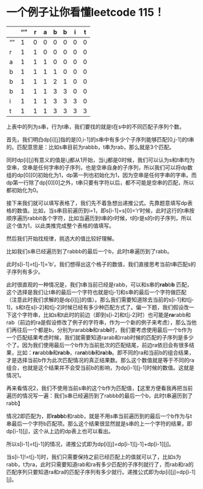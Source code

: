 # 一个例子让你看懂leetcode 115！

|  | “” | r | a | b | b | i | t |
| --- | --- | --- | --- | --- | --- | --- | --- |
| “” | 1 | 0 | 0 | 0 | 0 | 0 | 0 |
| r | 1 | 1 | 0 | 0 | 0 | 0 | 0 |
| a | 1 | 1 | 1 | 0 | 0 | 0 | 0 |
| b | 1 | 1 | 1 | 1 | 0 | 0 | 0 |
| b | 1 | 1 | 1 | 2 | 1 | 0 | 0 |
| b | 1 | 1 | 1 | 3 | 3 | 0 | 0 |
| i | 1 | 1 | 1 | 3 | 3 | 3 | 0 |
| t | 1 | 1 | 1 | 3 | 3 | 3 | 3 |

上表中的列为s串，行为t串，我们要找的就是t在s中的不同匹配子序列个数。

首先，我们明白dp[i][j]指的是[0,i-1]的s串中有多少个子序列能够匹配[0,j-1]的t串的。匹配意思是：比如s串目前为rabbb，t串为rab，那么就是3个匹配。

同时dp[i][j]有意义的值是i,j都从1开始，当i,j都是0时候，我们可以认为s和t串均为空串，空串是任何字串的子序列，也是空串自身的子序列，所以我们可以将dp数组的dp[0][0]初始化为1，dp第一列也初始化为1，因为空串是任何字串的字串。而dp第一行除了dp[0][0]之外，t串只要有字符以后，都不可能是空串的匹配，所以都初始化为0。

接下来我们就可以填写表格了，我们先不着急想出递推公式。先靠题意填写dp表格的数值。比如，当s串目前遍历到i=1，即s[i-1]=s[0]=’r‘时候，此时这行的t串按顺序遍历rabbit各个字符，比如当遍历到t串的r时候，t的r是s的r的子序列，所以这个值为1，以此类推完成整个表格的值填写。

然后我们开始找规律，挑选大的值比较好理解。

比如我们s串已经遍历到了rabbb的最后一个b，此时t串遍历到了rabb。

此时s[i-1]=t[j-1]=’b’。我们想得出这个格子的数值，我们直接思考当前t串匹配s的子序列有多少。

此时很直观的一种情况是，我们t串当前已经是rabb，可以和s串的**rab**b**b** 匹配，这个选择是我们让t串的最后一个字符也就是t[j-1]和s串的最后一个字符做匹配（注意此时我们求解的是dp[i][j]的值）。那么我们需要知道除去当前的s[i-1]和t[j-1]，s和t在s[i-2]和t[j-2]时候已经有多少种匹配方式了。偏一下题，我们假设改一下这个字符串，比如s和t此时的前边（即到s[i-2]和t[j-2]时）也可能是**ra**rabb和rab（前边的ra是假设修改了例子的字符串，作为一个新的例子来考虑），那么当他们再往后一个都是b，分别为rarabb**b**和rab**b**时，我们要考虑使用最后一个b作为一个匹配结果考虑时候，我们就需要知道rarab和rrab时候的匹配的子序列是多少个了。因为我们使用最后一个b作为当前批次的匹配结尾，前边ra依旧会有很多结果，比如：**ra**rabb**b**和**ra**b**b**，ra**ra**bb**b**和**ra**b**b**。即不同的ra和当前b的组合结果，才是选择当前b作为此次匹配情况的真正结果数。那么这个数值就是等于不同的ra组合，也就是这个结果并不会受当前b的影响，为dp[i-1][j-1]时候的数值。这就是情况1。

再来看情况2，我们不使用当前s串的这个b作为匹配值，【这里方便看我再把当前遍历的情况写一遍：我们s串已经遍历到了rabbb的最后一个b，此时t串遍历到了rabb】

情况2即匹配为，即**rabb**b和rabb，就是不用s串当前遍历到的最后一个b作为与t串最后一个字符b匹配项。那么这个结果很显然就是s串的上一个字符的结果，即dp[i-1][j]，这个从上边的dp表上也可以看出。

所以s[i-1]=t[j-1]的情况，递推公式即为dp[i][j]=dp[i-1][j-1]+dp[i-1][j]。

当s[i-1]!=t[j-1]时，我们只需要保持之前已经匹配上的值就可以了，比如s为rabb，t为ra，此时只需要知道rab和ra有多少匹配的子序列就行了，而rab和ra的匹配序列只要知道ra和ra的匹配子序列有多少就行。递推公式即为dp[i][j]=dp[i-1][j]。